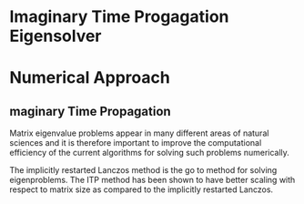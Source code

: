 # Imaginary Time Progagation Eigensolver
Numerical Approach
==================

maginary Time Propagation
--------------------------

Matrix eigenvalue problems appear in many different areas of natural
sciences and it is therefore important to improve the computational
efficiency of the current algorithms for solving such problems
numerically.

The implicitly restarted Lanczos method is the go to method for solving eigenproblems. The ITP method has been shown to have better scaling with respect to matrix size as compared to the implicitly restarted Lanczos. 
